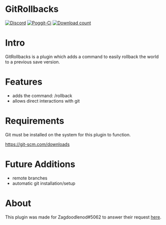 # GitRollbacks
[![Discord](https://img.shields.io/badge/chat-on%20discord-7289da.svg)](https://discord.gg/tZQMhBQ)
[![Poggit-Ci](https://poggit.pmmp.io/ci.shield/jasonwynn10/GitRollbacks/GitRollbacks)](https://poggit.pmmp.io/ci/jasonwynn10/GitRollbacks/GitRollbacks)
[![Download count](https://poggit.pmmp.io/shield.dl.total/GitRollbacks)](https://poggit.pmmp.io/p/GitRollbacks)

# Intro
GitRollbacks is a plugin which adds a command to easily rollback the world to a previous save version.

# Features
* adds the command: /rollback
* allows direct interactions with git

# Requirements
Git must be installed on the system for this plugin to function.

https://git-scm.com/downloads

# Future Additions
* remote branches
* automatic git installation/setup

# About
This plugin was made for Zagdoodlenod#5062 to answer their request [here](https://discordapp.com/channels/457561689718784015/463079202892021761/616732956421259284).
